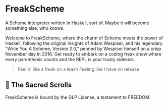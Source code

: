 # FreakScheme

A Scheme interpreter written in Haskell, sort of. Maybe it will become something
else, who knows. 

Welcome to FreakScheme, where the charm of Scheme meets the power of Haskell,
following the original insights of Adam Wespiser, and his legendary "Write You A
Scheme, Version 2.0," penned by Wespiser himself on a crisp November day in
2016. Get ready to embark on a coding freak show where every parenthesis counts
and the REPL is your trusty sidekick.


> Feelin' like a freak on a leash
> Feeling like I have no release 


## 📜 The Sacred Scrolls

FreakScheme is bound by the GLP License, a testament to FREEDOM.

